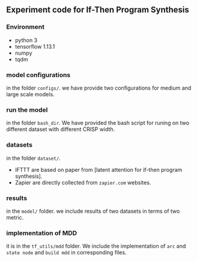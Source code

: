 ## Experiment code for If-Then Program Synthesis
### Environment
- python 3
- tensorflow 1.13.1
- numpy
- tqdm

### model configurations
in the folder `configs/`.
we have provide two configurations for medium and large scale models.

### run the model
in the folder `bash_dir`.
We have provided the bash script for runing on two different dataset with different CRISP width.


### datasets
in the folder `dataset/`.
- IFTTT are based on paper from [latent attention for if-then program synthesis].
- Zapier are directly collected from `zapier.com` websites.

### results
in the `model/` folder. we include results of two datasets in terms of two metric.

### implementation of MDD
it is in the `tf_utils/mdd` folder. We include the implementation of `arc` and `state node` and `build mdd` in corresponding files.
